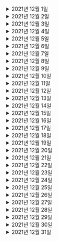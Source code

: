 <details> <summary>2021년 12월 1일</summary>

## 회사 업무
- [Kafka] 아파치 카프카 개요 및 설명
  - 아파치 카프카 개요 및 설명 완성
  - 토픽이란? 완성

## 개인 공부

</details>

<details> <summary>2021년 12월 2일</summary>

## 회사 업무
- [Spring] Spring Boot JWT Tutorial
  - JWT 소개, 프로젝트 생성
  - Security 설정, Data 설정
  - JWT 코드, Security 설정 추가
  - DTO, Repository, 로그인 코드 완성
  - 회원가입, 권한 검증 코드 완성
  - DTO 리펙토링
  - 스프링 부트 버전 변경함으로써 에러 떳을때 body에 

## 개인 공부
- [개인 플젝] 맛집 소개 사이트
  - save_towns API에 시작값 추가, 동이 따로 없는 "구"들은 저장안하게 변경

</details>


<details> <summary>2021년 12월 3일</summary>

## 회사 업무
- 온보딩 체크리스트 검토
- Vroong Lastmile bootcamp 재검토
- 코드리뷰
  - ITSMCHG-5768 MDCInfo 리팩토링 (M캐시서버 transaction_id 이슈 연관)
- B마트 미배차오더의 알림주기를 5분으로 변경
  - 코드, PR 작성
  - dev1배포 

## 개인 공부

</details>

<details> <summary>2021년 12월 4일</summary>

## 회사 업무

## 개인 공부
- [MSA] The Red : 비즈니스 성공을 위한 Java/Spring 기반 서비스 개발과 MSA 구축
  - Chapter1 (0% -> 100%)
  - Chapter2 (0% -> 100%)

</details>

<details> <summary>2021년 12월 5일</summary>

## 회사 업무

## 개인 공부
- [MSA] The Red : 비즈니스 성공을 위한 Java/Spring 기반 서비스 개발과 MSA 구축
  - Chapter3 (0% -> 50%)

</details>

<details> <summary>2021년 12월 6일</summary>

## 회사 업무
- 온보딩 체크리스트 검토
- Vroong Lastmile bootcamp 내용 검토
- [Kafka] 아파치 카프카 개요 및 설명
  - 브로커, 복제, ISR(In-Sync-Replication)
  - 파티셔너란?
  - 컨슈머 랙 이란? 

## 개인 공부
- [MSA] The Red : 비즈니스 성공을 위한 Java/Spring 기반 서비스 개발과 MSA 구축
  - Chapter3 (50% -> 70%)

</details>

<details> <summary>2021년 12월 7일</summary>

## 회사 업무
- 온보딩 체크리스트 검토
- Vroong Lastmile bootcamp 내용 검토

## 개인 공부
- [MSA] The Red : 비즈니스 성공을 위한 Java/Spring 기반 서비스 개발과 MSA 구축
  - Chapter3 (70% -> 100%)

</details>

<details> <summary>2021년 12월 8일</summary>

## 회사 업무
- 상용 배포 준비
- 가게도착 API 내용 검토 

## 개인 공부
- [MSA] The Red : 비즈니스 성공을 위한 Java/Spring 기반 서비스 개발과 MSA 구축
  - Chapter4 (0% -> 100%)
  - Chapter5 (0% -> 75%)
- [개인 플젝] 맛집 소개 사이트
  - kakao 기본 url 추가 
  - kakao 맵 기본 크롤링 추가 

</details>

<details> <summary>2021년 12월 9일</summary>

## 회사 업무
- 상용 배포 
- 가게도착 API 내용 검토 
- 인텔리제이 업그레이드 후 개발 환경 세팅

## 개인 공부
- [MSA] The Red : 비즈니스 성공을 위한 Java/Spring 기반 서비스 개발과 MSA 구축
  - Chapter5 (75% -> 100%)
- [개인 플젝] 맛집 소개 사이트
  - kakao 맵 크롤러에 tag, url 정보 추가

</details>

<details> <summary>2021년 12월 10일</summary>

## 회사 업무
- 가게도착 API 내용 검토 
- 인텔리제이 개발 환경 세팅

## 개인 공부

</details>

<details> <summary>2021년 12월 11일</summary>

## 회사 업무

## 개인 공부
- [TIL] 9~11월 월별 요약

</details>

<details> <summary>2021년 12월 12일</summary>

## 회사 업무

## 개인 공부
- [개인 플젝] 맛집 소개 사이트 - Spring Server
  - 기본 세팅, JWT & CORS 세팅
  - User 어그리게이트 추가 
  - mysql 세팅
  - 유저 SignUp API 완성

</details>

<details> <summary>2021년 12월 13일</summary>

## 회사 업무
- 배민1 가게도착 API 
  - 스펙 정리

## 개인 공부
- [Spring] Spring-Batch
  - Chapter1 (0% -> 100%)
- [개인 플젝] 맛집 소개 사이트 
  - Spring Server
    - README에 기술스택 정리 
  - Django Server
    - README에 기술스택 정리 
- [PS] 
  - 무지의 먹방 라이브


</details>

<details> <summary>2021년 12월 14일</summary>

## 회사 업무
- 배민1 가게도착 API 
  - 스펙 정리
- OJT미팅 참석
- 코드리뷰
  - [ITSMCHG-5940] dev1 환경에서 로그 masking 제거
  - [ITSMCHG-5572] OptimisticLocking 예외 발생 시 재시도 애노테이션 추가

## 개인 공부
- [Spring] Spring-Batch
  - Chapter2 (0% -> 50%)

</details>

<details> <summary>2021년 12월 15일</summary>

## 회사 업무
- 배민1 가게도착 API 
  - 스펙 정리
  - 가게도착버튼을 위한 API 코드 작성
- 상용배포 준비

## 개인 공부
- [PS] 코틀린
  - 코틀린 연습겸 쉬운문제 8문제 풀이

</details>

<details> <summary>2021년 12월 16일</summary>

## 회사 업무
- 배민1 가게도착 API 
  - 가게도착버튼을 위한 API 코드 작성
- 상용 배포

## 개인 공부
- [PS] 코틀린
  - 코틀린 연습겸 쉬운문제 1문제 풀이
- [Kotlin] 새차원의 코틀린
  - Install
  - Basic Syntax
  - Basic Types
  - Control Flow

</details>

<details> <summary>2021년 12월 17일</summary>

## 회사 업무
- 배민1 가게도착 API 
  - 가게도착버튼을 위한 API 코드 작성

## 개인 공부
- [PS] 코틀린
  - 코틀린 연습겸 쉬운문제 12문제 풀이
- [Kotlin] 새차원의 코틀린
  - Packages, Return and Jumps

</details>

<details> <summary>2021년 12월 18일</summary>

## 회사 업무


## 개인 공부
- [PS] 코틀린
  - 코틀린 연습겸 쉬운문제 11문제 풀이
- [Kotlin] 새차원의 코틀린
  - Class

</details>

<details> <summary>2021년 12월 19일</summary>

## 회사 업무


## 개인 공부
- [PS] greedy (python)
  - greedy관련 문제 4문제 풀이
- [Kotlin] 새차원의 코틀린
  - Inheritance
  - Properties and Fields
  - Data, Nested classes
  - Object Expressions and Declarations
- 스프링 유스콘 행사 참여 
  - 링크: https://frost-witch-afb.notion.site/YOUTHCON-21-365e94c3df3443e5b1322520a8b1a2ef
  - TDD를 더 깊이 알 수 있는 기회가 되었다.
  - 이벤트 처리에 대해서 복습할 수 있었다.

</details>

<details> <summary>2021년 12월 20일</summary>

## 회사 업무
- 배민1 가게도착 API 
  - 가게도착버튼을 위한 API 코드 작성

## 개인 공부
- 당근마켓 밋업 행사 참여
  - 코틀린과 코틀린의 코루틴이 엄청 강력하다는 것을 깨닫고, 더 열심히 배워야 겠다는 것을 다짐하는 계기가 되었다.
- [Spring] Kotlin으로 개발하는 Spring Boot Web MVC
  - Chapter1 (0% -> 100%)
  - Chapter2 (0% -> 100%)
- [Kotlin] 새차원의 코루틴
  - why coroutines
- [PS] 수학 (python)
  - 수학관련 문제 1문제 풀이 


</details>

<details> <summary>2021년 12월 21일</summary>

## 회사 업무
- 배민1 가게도착 API 
  - 가게도착버튼을 위한 API 코드 작성
  - 오더 상태변경에 따라 가게도착시간 정보가 변경되도록 코드 작성

## 개인 공부
- [Spring] Kotlin으로 개발하는 Spring Boot Web MVC
  - Chapter3 (0% -> 100%)
  - Chapter4 (0% -> 60%)
- [PS] dfs (python)
  - dfs 문제 1문제 풀이 


</details>

<details> <summary>2021년 12월 22일</summary>

## 회사 업무
- 배민1 가게도착 API 
  - API 스펙 WIKI에 정리
  - 오더 상태변경에 따라 가게도착시간 정보가 변경되도록 코드 작성

## 개인 공부
- [Spring] Kotlin으로 개발하는 Spring Boot Web MVC
  - Chapter4 (60% -> 100%)
  - Chapter5 (0% -> 100%)
- [PS] 구현 (python)
  - 간단한 구현 1문제 풀이


</details>

<details> <summary>2021년 12월 23일</summary>

## 회사 업무
- 배민1 가게도착 API 
  - 오더 상태변경에 따라 가게도착시간 정보가 변경되도록 코드 작성
  - 기존 Prime 동기화 코드 분석

## 개인 공부
- [Spring] Kotlin으로 개발하는 Spring Boot Web MVC
  - Chapter6 (0% -> 100%)
  - Chapter7 (0% -> 100%)
  - Chapter8 (0% -> 100%) = END
- [PS] 이분탐색 (python)
  - 이분탐색 1문제 풀이


</details>

<details> <summary>2021년 12월 24일</summary>

## 회사 업무
- 배민1 가게도착 API 
  - 기존 Prime 동기화 코드 분석

## 개인 공부
- [Kotlin] 새차원의 코루틴
  - basics
- [PS] 우선순위큐 (python)
  - 우선순위큐 1문제 풀이


</details>

<details> <summary>2021년 12월 25일</summary>

## 회사 업무

## 개인 공부
- [PS] KMP (python)
  - KMP 9문제 풀이


</details>

<details> <summary>2021년 12월 26일</summary>

## 회사 업무

## 개인 공부
- [PS] KMP (python)
  - KMP 8문제 풀이
- [Kotlin] 새차원의 코루틴
  - Cancellation and Timeouts
  - Composing Suspending Functions
  - Coroutines under the hood
  - Coroutine Context and Dispatchers ==> END 

</details>

<details> <summary>2021년 12월 27일</summary>

## 회사 업무
- 배민1 가게도착 API 
  - 테스트코드 작성
  - 기존 Prime 동기화 코드 분석
  - dev1 배포

## 개인 공부
- [PS] 카카오 (python)
  - 카카오 기출 1문제 풀이
- [Kotlin] 코틀린 공식문서
  - representing multiple values
  - flow
  - flow cancellabion basics
  - flow builders
  - intermediate flow operators
  - flows are sequential
  - flow context
  - buffering
  - conflation
  - composing multiple flows (zip, combine)
  - 위의 내용들 공부

</details>

<details> <summary>2021년 12월 28일</summary>

## 회사 업무
- 배민1 가게도착 API 
  - API 테스트
  - 테스트코드 작성 
- (QA 환경) 뉴렐릭 버전 변경 

## 개인 공부
- [PS] python
  - 모스 알고리즘 10문제
  - MST 알고리즘 5문제
  - DP 알고리즘 1문제
  - 수학 알고리즘 1문제
- 코드리뷰
  - [ITSMCHG-5560] 기사 고용 보험 - Part1. 고용보험수

</details>

<details> <summary>2021년 12월 29일</summary>

## 회사 업무
- 배민1 가게도착 API 
  - API 테스트
  - 프라임 동기화 코드 작성
- 코드리뷰
  - [ITSMCHG-5560] 기사 고용 보험 - Part2. 어드민 고용보험 핸들링 로직 및 기사 고용보험 조회성 데이터들

## 개인 공부
- [PS] python
  - dp 알고리즘 1문제
  - 구현 알고리즘 1문제 
- [Spring] 코틀린 마이크로서비스 개발 
  - 1.마이크로서비스의 이해 (0% -> 100%)
  - 2.스프링부트 2.0 시작하기 (0% -> 100%) 

</details>


<details> <summary>2021년 12월 30일</summary>

## 회사 업무
- 배민1 가게도착 API 
  - 프라임 동기화 코드 작성
- 코드리뷰
  - [ITSMCHG-6057] Order, DeliveredPhoto 매핑 변경 1:1 -> 1:n

## 개인 공부
- [PS] python
  - 수학 알고리즘 1문제
- [Spring] 코틀린 마이크로서비스 개발 
  - 3.RESTful 서비스 만들기 (0% -> 100%)
  - 4.리액티브 마이크로서비스 만들기 (0% -> 100%) 

</details>

<details> <summary>2021년 12월 31일</summary>

## 회사 업무
- 배민1 가게도착 API 
  - dev1 배포
  - dev1 API 테스트
- 코드리뷰
  - [ITSMCHG-5560] 기사 고용 보험 - Part1. 고용보험수취
  - [ITSMCHG-5560] 기사 고용 보험 - Part2. 어드민 고용보험 핸들링 로직 및 기사 고용보험 조회성 데이터들

## 개인 공부
- [PS] python
  - 두포인터 알고리즘 1문제
- [Spring] 코틀린 마이크로서비스 개발 
  - 5.리액티브 스프링 데이터 (0% -> 100%) 

</details>